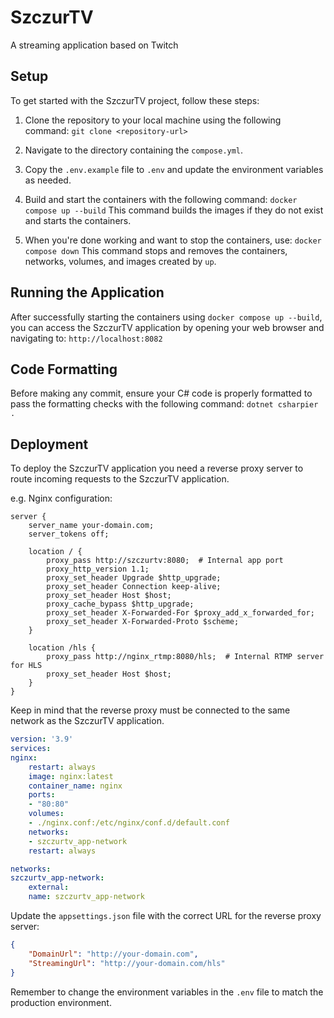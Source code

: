 # SzczurTV
A streaming application based on Twitch


## Setup

To get started with the SzczurTV project, follow these steps:

1. Clone the repository to your local machine using the following command:
`git clone <repository-url>`

2. Navigate to the directory containing the `compose.yml`.

3. Copy the `.env.example` file to `.env` and update the environment variables as needed.

4. Build and start the containers with the following command:
`docker compose up --build`
This command builds the images if they do not exist and starts the containers.

5. When you're done working and want to stop the containers, use:
`docker compose down`
This command stops and removes the containers, networks, volumes, and images created by `up`.

## Running the Application

After successfully starting the containers using `docker compose up --build`, you can access the SzczurTV application by opening your web browser and navigating to:
`http://localhost:8082`

## Code Formatting

Before making any commit, ensure your C# code is properly formatted to pass the formatting checks with the following command:
`dotnet csharpier .`

## Deployment

To deploy the SzczurTV application you need a reverse proxy server to route incoming requests to the SzczurTV application.

e.g. Nginx configuration:
```nginx
server {
    server_name your-domain.com;
    server_tokens off;

    location / {
        proxy_pass http://szczurtv:8080;  # Internal app port
        proxy_http_version 1.1;
        proxy_set_header Upgrade $http_upgrade;
        proxy_set_header Connection keep-alive;
        proxy_set_header Host $host;
        proxy_cache_bypass $http_upgrade;
        proxy_set_header X-Forwarded-For $proxy_add_x_forwarded_for;
        proxy_set_header X-Forwarded-Proto $scheme;
    }

    location /hls {
        proxy_pass http://nginx_rtmp:8080/hls;  # Internal RTMP server for HLS
        proxy_set_header Host $host;
    }
}
```

Keep in mind that the reverse proxy must be connected to the same network as the SzczurTV application.

```yaml
version: '3.9'
services:
nginx:
    restart: always
    image: nginx:latest
    container_name: nginx
    ports:
    - "80:80"
    volumes:
    - ./nginx.conf:/etc/nginx/conf.d/default.conf
    networks:
    - szczurtv_app-network
    restart: always

networks:
szczurtv_app-network:
    external:
    name: szczurtv_app-network
```

Update the `appsettings.json` file with the correct URL for the reverse proxy server:
```json
{
    "DomainUrl": "http://your-domain.com",
    "StreamingUrl": "http://your-domain.com/hls"
}
```

Remember to change the environment variables in the `.env` file to match the production environment.
